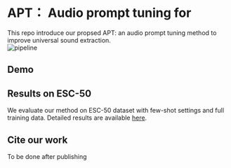 # APT： Audio prompt tuning for 
This repo introduce our propsed APT: an audio prompt tuning method to improve universal sound extraction. <br>
![pipeline](https://github.com/redrabbit94/APT-USS/assets/29458099/8058871c-3b3f-4f24-b8ad-1c6d7cbe2a32)

## Demo


## Results on ESC-50
We evaluate our method on ESC-50 dataset with few-shot settings and full training data. Detailed results are available [here](https://github.com/redrabbit94/APT-USS/blob/main/Results-ESC50.csv).

## Cite our work
To be done after publishing
